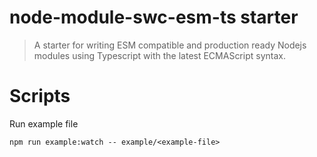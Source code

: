 # node-module-swc-esm-ts starter

> A starter for writing ESM compatible and production ready Nodejs modules using Typescript with the latest ECMAScript syntax.

# Scripts
Run example file

    npm run example:watch -- example/<example-file>